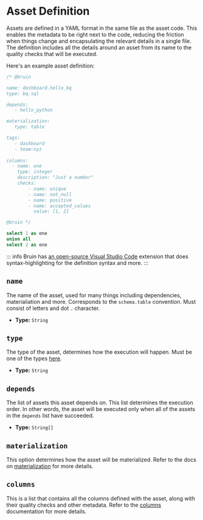 # Asset Definition
Assets are defined in a YAML format in the same file as the asset code. 
This enables the metadata to be right next to the code, reducing the friction when things change and encapsulating the relevant details in a single file. 
The definition includes all the details around an asset from its name to the quality checks that will be executed.

Here's an example asset definition:
```sql
/* @bruin

name: dashboard.hello_bq
type: bq.sql

depends:
   - hello_python

materialization:
   type: table

tags:
   - dashboard
   - team:xyz
   
columns:
  - name: one
    type: integer
    description: "Just a number"
    checks:
        - name: unique
        - name: not_null
        - name: positive
        - name: accepted_values
          value: [1, 2]

@bruin */

select 1 as one
union all
select 2 as one
```

::: info
Bruin has [an open-source Visual Studio Code](https://marketplace.visualstudio.com/items?itemName=bruin.bruin) extension that does syntax-highlighting for the definition syntax and more.
:::



## `name`
The name of the asset, used for many things including dependencies, materialiation and more. Corresponds to the `schema.table` convention.
Must consist of letters and dot `.` character.
- **Type:** `String`

## `type`
The type of the asset, determines how the execution will happen. Must be one of the types [here](https://github.com/bruin-data/bruin/blob/main/pkg/executor/defaults.go).
- **Type:** `String` 

## `depends`
The list of assets this asset depends on. This list determines the execution order.
In other words, the asset will be executed only when all of the assets in the `depends` list have succeeded.
- **Type:** `String[]`

## `materialization`
This option determines how the asset will be materialized. Refer to the docs on [materialization](./materialization) for more details.

## `columns`

This is a list that contains all the columns defined with the asset, along with their quality checks and other metadata. Refer to the [columns](./columns.md) documentation for more details.